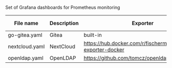 Set of Grafana dashboards for Prometheus monitoring

| File name | Description | Exporter | Grafana ID |
| --- | --- | --- | --- |
|go-gitea.yaml | Gitea | built-in | none |
|nextcloud.yaml | NextCloud | https://hub.docker.com/r/fischerman/nextcloud-exporter-docker | 9632 |
|openldap.yaml | OpenLDAP |  https://github.com/tomcz/openldap_exporter | none |
 
